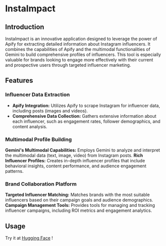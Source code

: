 # InstaImpact 
## Introduction
<p>InstaImpact is an innovative application designed to leverage the power of Apify for extracting detailed information about Instagram influencers. It combines the capabilities of Apify and the multimodal functionalities of Gemini to build comprehensive profiles of influencers. This tool is especially valuable for brands looking to engage more effectively with their current and prospective users through targeted influencer marketing.</p>

## Features
### Influencer Data Extraction
* <b>Apify Integration:</b> Utilizes Apify to scrape Instagram for influencer data, including posts (images and videos).
* <b>Comprehensive Data Collection:</b> Gathers extensive information about each influencer, such as engagement rates, follower demographics, and content analysis.
### Multimodal Profile Building
<b>Gemini's Multimodal Capabilities:</b> Employs Gemini to analyze and interpret the multimodal data (text, image, video) from Instagram posts.
<b>Rich Influencer Profiles:</b> Creates in-depth influencer profiles that include behavioral insights, content performance, and audience engagement patterns.
### Brand Collaboration Platform
<b>Targeted Influencer Matching:</b> Matches brands with the most suitable influencers based on their campaign goals and audience demographics.
<b>Campaign Management Tools:</b> Provides tools for managing and tracking influencer campaigns, including ROI metrics and engagement analytics.

## Usage
Try it at [Hugging Face](https://huggingface.co/spaces/LabLabImpact/InstaImpact) !  
